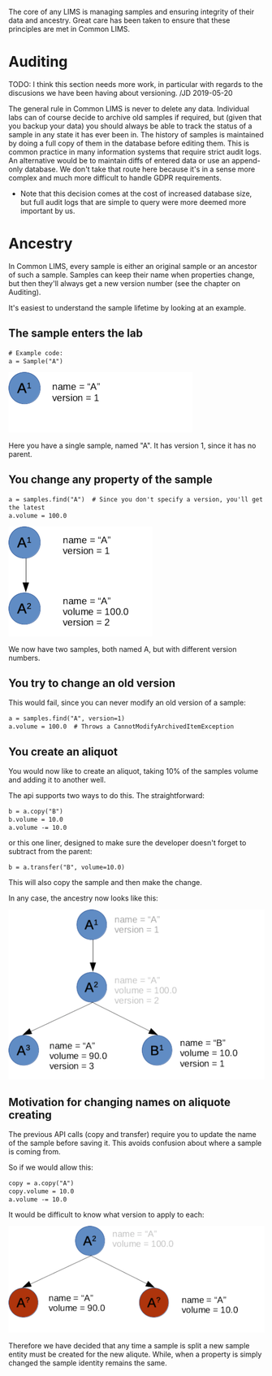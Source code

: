 The core of any LIMS is managing samples and ensuring integrity of their data and ancestry. Great care has been taken to ensure that these principles are met in Common LIMS.

# Auditing

TODO: I think this section needs more work, in particular with regards to the discusions we have been having about versioning. /JD 2019-05-20

The general rule in Common LIMS is never to delete any data. Individual labs can of course decide to archive old samples if required, but (given that you backup your data) you should always be able to track the status of a sample in any state it has ever been in. The history of samples is maintained by doing a full copy of them in the database before editing them. This is common practice in many information systems that require strict audit logs. An alternative would be to maintain diffs of entered data or use an append-only database. We don't take that route here because it's in a sense more complex and much more difficult to handle GDPR requirements.

- Note that this decision comes at the cost of increased database size, but full audit logs that are simple to query were more deemed more important by us.

# Ancestry

In Common LIMS, every sample is either an original sample or an ancestor of such a sample. Samples can keep their name when properties change, but then they'll always get a new version number (see the chapter on Auditing).

It's easiest to understand the sample lifetime by looking at an example.

## The sample enters the lab

```
# Example code:
a = Sample("A")
```

![Sample enters the lab](./img/samples-01-imported.png)

Here you have a single sample, named "A". It has version 1, since it has no parent.

## You change any property of the sample

```
a = samples.find("A")  # Since you don't specify a version, you'll get the latest
a.volume = 100.0
```

![Volume set to 100.0](./img/samples-02.png)

We now have two samples, both named A, but with different version numbers.

## You try to change an old version

This would fail, since you can never modify an old version of a sample:

```
a = samples.find("A", version=1)
a.volume = 100.0  # Throws a CannotModifyArchivedItemException
```

## You create an aliquot

You would now like to create an aliquot, taking 10% of the samples volume and adding it to another well.

The api supports two ways to do this. The straightforward:

```
b = a.copy("B")
b.volume = 10.0
a.volume -= 10.0
```

or this one liner, designed to make sure the developer doesn't forget to subtract from the parent:

```
b = a.transfer("B", volume=10.0)
```

This will also copy the sample and then make the change.

In any case, the ancestry now looks like this:

![Create an aliquot](./img/samples-03.png)

## Motivation for changing names on aliquote creating

The previous API calls (copy and transfer) require you to update the name of the sample before saving it. This avoids confusion about where a sample is coming from.

So if we would allow this:

```
copy = a.copy("A")
copy.volume = 10.0
a.volume -= 10.0
```

It would be difficult to know what version to apply to each:

![Version inconsistency](./img/samples-04.png)

Therefore we have decided that any time a sample is split a new sample entity must be created for the new aliqute. While, when a property is simply changed the sample identity remains the same.
